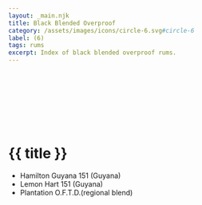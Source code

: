 ```yaml
---
layout: _main.njk
title: Black Blended Overproof
category: /assets/images/icons/circle-6.svg#circle-6
label: (6)
tags: rums
excerpt: Index of black blended overproof rums.
---
```

<!-- markdownlint-disable MD025 -->
# {{ title }}<icon-l space="1em" label="(6)"><span class="with-icon"><svg class="icon"><use href="/assets/images/icons/circle-6.svg#circle-6"></use></svg></span></icon-l>
<!-- markdownlint-disable MD025 -->

<div class="index col-2">

* Hamilton Guyana 151 (Guyana)
* Lemon Hart 151 (Guyana)
* Plantation O.F.T.D.(regional blend)

</div>
